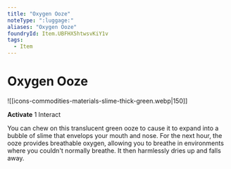 ```yaml
---
title: "Oxygen Ooze"
noteType: ":luggage:"
aliases: "Oxygen Ooze"
foundryId: Item.UBFHX5htwsvKiY1v
tags:
  - Item
---
```


# Oxygen Ooze
![[icons-commodities-materials-slime-thick-green.webp|150]]

**Activate** 1 Interact

You can chew on this translucent green ooze to cause it to expand into a bubble of slime that envelops your mouth and nose. For the next hour, the ooze provides breathable oxygen, allowing you to breathe in environments where you couldn't normally breathe. It then harmlessly dries up and falls away.
